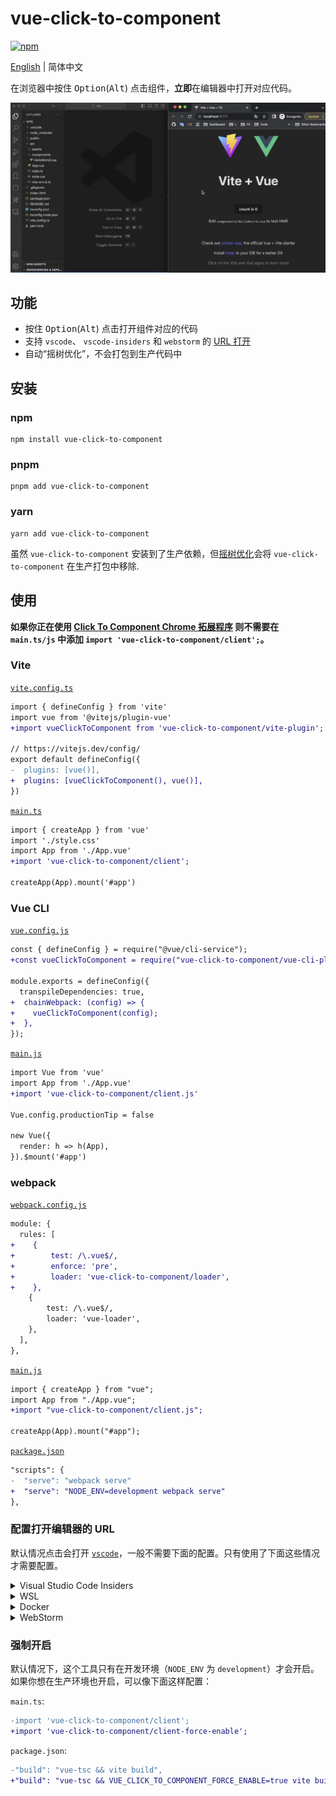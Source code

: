 # vue-click-to-component

[![npm](https://img.shields.io/npm/v/vue-click-to-component)](https://www.npmjs.com/package/vue-click-to-component)

[English](./README.md) | 简体中文

在浏览器中按住 <kbd>Option</kbd>(<kbd>Alt</kbd>) 点击组件，**立即**在编辑器中打开对应代码。

![Vite Demo](./images/vite.webp)

## 功能

- 按住 <kbd>Option</kbd>(<kbd>Alt</kbd>) 点击打开组件对应的代码
- 支持 `vscode`、 `vscode-insiders` 和 `webstorm` 的 [URL 打开](https://code.visualstudio.com/docs/editor/command-line#_opening-vs-code-with-urls)
- 自动“摇树优化”，不会打包到生产代码中

## 安装

### npm

```shell
npm install vue-click-to-component
```

### pnpm

```shell
pnpm add vue-click-to-component
```

### yarn

```shell
yarn add vue-click-to-component
```

虽然 `vue-click-to-component` 安装到了生产依赖，但[摇树优化](https://esbuild.github.io/api/#tree-shaking)会将 `vue-click-to-component` 在生产打包中移除.

## 使用

**如果你正在使用 [Click To Component Chrome 拓展程序](https://chromewebstore.google.com/detail/click-to-component/hdiiegojkjkgaakbdjpoaaadhnddpfdc) 则不需要在 `main.ts/js` 中添加 `import 'vue-click-to-component/client';`。**

### Vite

[`vite.config.ts`](./examples/vite/vite.config.ts#L7)

```diff
import { defineConfig } from 'vite'
import vue from '@vitejs/plugin-vue'
+import vueClickToComponent from 'vue-click-to-component/vite-plugin';

// https://vitejs.dev/config/
export default defineConfig({
-  plugins: [vue()],
+  plugins: [vueClickToComponent(), vue()],
})
```

[`main.ts`](./examples/vite/src/main.ts#L4)

```diff
import { createApp } from 'vue'
import './style.css'
import App from './App.vue'
+import 'vue-click-to-component/client';

createApp(App).mount('#app')
```

### Vue CLI

[`vue.config.js`](./examples/vue-cli/vue.config.js#L6-L8)

```diff
const { defineConfig } = require("@vue/cli-service");
+const vueClickToComponent = require("vue-click-to-component/vue-cli-plugin");

module.exports = defineConfig({
  transpileDependencies: true,
+  chainWebpack: (config) => {
+    vueClickToComponent(config);
+  },
});
```

[`main.js`](./examples/vue-cli/src/main.js#L3)

```diff
import Vue from 'vue'
import App from './App.vue'
+import 'vue-click-to-component/client.js'

Vue.config.productionTip = false

new Vue({
  render: h => h(App),
}).$mount('#app')
```

### webpack

[`webpack.config.js`](./examples/webpack/webpack.config.js#L31-L35)

```diff
module: {
  rules: [
+    {
+        test: /\.vue$/,
+        enforce: 'pre',
+        loader: 'vue-click-to-component/loader',
+    },
    {
        test: /\.vue$/,
        loader: 'vue-loader',
    },
  ],
},
```

[`main.js`](./examples/webpack/src/index.js#L3)

```diff
import { createApp } from "vue";
import App from "./App.vue";
+import "vue-click-to-component/client.js";

createApp(App).mount("#app");
```

[`package.json`](./examples/webpack/package.json#L10)

```diff
"scripts": {
-  "serve": "webpack serve"
+  "serve": "NODE_ENV=development webpack serve"
},
```

### 配置打开编辑器的 URL

默认情况点击会打开 [`vscode`](https://code.visualstudio.com/)，一般不需要下面的配置。只有使用了下面这些情况才需要配置。

<details>
<summary>Visual Studio Code Insiders</summary>

如果你使用 [`vscode-insiders`](https://code.visualstudio.com/insiders/)，可以像下面这样修改编辑器：

```diff
import 'vue-click-to-component/client';

+if (process.env.NODE_ENV === 'development') {
+  window.__VUE_CLICK_TO_COMPONENT_URL_FUNCTION__ = function ({
+    sourceCodeLocation
+  }) {
+    return `vscode-insiders://file/${sourceCodeLocation}`;
+  };
+}
```

</details>

<details>
<summary>WSL</summary>

如果你使用 [WSL](https://docs.microsoft.com/en-us/windows/wsl/)，你可以像下面这样设置 URL：

```diff
import 'vue-click-to-component/client';

+if (process.env.NODE_ENV === 'development') {
+  window.__VUE_CLICK_TO_COMPONENT_URL_FUNCTION__ = function ({
+    sourceCodeLocation
+  }) {
+    // Please change to your WSL target
+    const wslTarget = 'Ubuntu-22.04';
+    return `vscode://vscode-remote/wsl+${wslTarget}/${sourceCodeLocation}`;
+  };
+}
```

你可以在 VS Code 的 `Remote Explorer` 面板找到你的 WSL 目标。

<img src="./images/wsl-target.webp" width="200" />

</details>

<details>
<summary>Docker</summary>

如果你使用 [Docker](https://www.docker.com/) 开发环境，你可以像下面这样修正路径：

```diff
import 'vue-click-to-component/client';

+if (process.env.NODE_ENV === 'development') {
+  window.__VUE_CLICK_TO_COMPONENT_URL_FUNCTION__ = function ({
+    sourceCodeLocation
+  }) {
+    // Please change to your docker work dir
+    const dockerWorkDir = '/usr/src/app';
+    // Please change to your local work dir
+    const workDir = '/Users/zjf/gh/vue-click-to-component/examples/vite';
+
+    let realSourceCodeLocation = sourceCodeLocation;
+    if (realSourceCodeLocation.startsWith(dockerWorkDir)) {
+      realSourceCodeLocation = `${workDir}${realSourceCodeLocation.slice(dockerWorkDir.length)}`;
+    }
+
+    return `vscode://file/${realSourceCodeLocation}`;
+  };
+}
```

</details>

<details>
<summary>WebStorm</summary>

如果你使用 [WebStorm](https://www.jetbrains.com/webstorm/)，你可以像下面这样设置 URL：

```diff
import 'vue-click-to-component/client';

+if (process.env.NODE_ENV === 'development') {
+  window.__VUE_CLICK_TO_COMPONENT_URL_FUNCTION__ = function ({
+    sourceCodeLocation
+  }) {
+    const [path, line, column] = sourceCodeLocation.split(':');
+    return `webstorm://open?file=${path}&line=${line}&column=${column}`;
+  };
+}
```

注：根据我的测试，文件可以打开，但是行列不生效。如果有谁知道如何让行列生效，请教给我一下，谢谢。

</details>

### 强制开启

默认情况下，这个工具只有在开发环境（`NODE_ENV` 为 `development`）才会开启。如果你想在生产环境也开启，可以像下面这样配置：

`main.ts`:

```diff
-import 'vue-click-to-component/client';
+import 'vue-click-to-component/client-force-enable';
```

`package.json`:

```diff
-"build": "vue-tsc && vite build",
+"build": "vue-tsc && VUE_CLICK_TO_COMPONENT_FORCE_ENABLE=true vite build",
```
